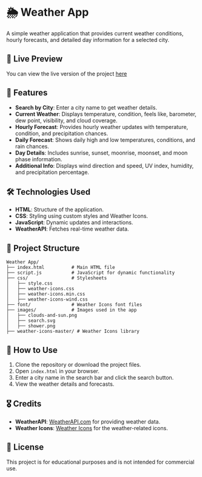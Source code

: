 # 🌦 Weather App

A simple weather application that provides current weather conditions, hourly forecasts, and detailed day information for a selected city.


## 🚀 Live Preview

You can view the live version of the project [here](https://myweather2025.netlify.app/)

## 🌟 Features

- **Search by City**: Enter a city name to get weather details.
- **Current Weather**: Displays temperature, condition, feels like, barometer, dew point, visibility, and cloud coverage.
- **Hourly Forecast**: Provides hourly weather updates with temperature, condition, and precipitation chances.
- **Daily Forecast**: Shows daily high and low temperatures, conditions, and rain chances.
- **Day Details**: Includes sunrise, sunset, moonrise, moonset, and moon phase information.
- **Additional Info**: Displays wind direction and speed, UV index, humidity, and precipitation percentage.


## 🛠 Technologies Used

- **HTML**: Structure of the application.
- **CSS**: Styling using custom styles and Weather Icons.
- **JavaScript**: Dynamic updates and interactions.
- **WeatherAPI**: Fetches real-time weather data.

## 📂 Project Structure

```
Weather App/
├── index.html          # Main HTML file
├── script.js           # JavaScript for dynamic functionality
├── css/                # Stylesheets
│   ├── style.css
│   ├── weather-icons.css
│   ├── weather-icons.min.css
│   ├── weather-icons-wind.css
├── font/               # Weather Icons font files
├── images/             # Images used in the app
│   ├── clouds-and-sun.png
│   ├── search.svg
│   ├── shower.png
├── weather-icons-master/ # Weather Icons library
```

## 📌 How to Use

1. Clone the repository or download the project files.
2. Open `index.html` in your browser.
3. Enter a city name in the search bar and click the search button.
4. View the weather details and forecasts.




## 🎖 Credits

- **WeatherAPI**: [WeatherAPI.com](https://www.weatherapi.com/) for providing weather data.
- **Weather Icons**: [Weather Icons](https://erikflowers.github.io/weather-icons/) for the weather-related icons.

## 📜 License

This project is for educational purposes and is not intended for commercial use.